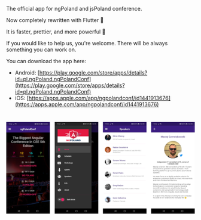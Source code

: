 The official app for ngPoland and jsPoland conference.

Now completely rewritten with Flutter 🚀

It is faster, prettier, and more powerful 💪

If you would like to help us, you're welcome. There will be always something you can work on.

You can download the app here:
- Android: [https://play.google.com/store/apps/details?id=pl.ngPoland.ngPolandConf](https://play.google.com/store/apps/details?id=pl.ngPoland.ngPolandConf)
- iOS: [https://apps.apple.com/app/ngpolandconf/id1441913676](https://apps.apple.com/app/ngpolandconf/id1441913676)

#

[<img src="media/screens/android/screens.png">](media/screens/android/screens.png)
